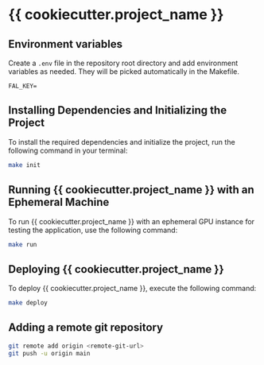 # {{ cookiecutter.project_name }}

## Environment variables
Create a `.env` file in the repository root directory and add environment variables as needed. They will be picked automatically in the Makefile.
```
FAL_KEY=
```

## Installing Dependencies and Initializing the Project
To install the required dependencies and initialize the project, run the following command in your terminal:

```bash
make init
```

## Running {{ cookiecutter.project_name }} with an Ephemeral Machine
To run {{ cookiecutter.project_name }} with an ephemeral GPU instance for testing the application, use the following command:

```bash
make run
```

## Deploying {{ cookiecutter.project_name }}
To deploy {{ cookiecutter.project_name }}, execute the following command:

```bash
make deploy
```

## Adding a remote git repository

```bash
git remote add origin <remote-git-url>
git push -u origin main
```
